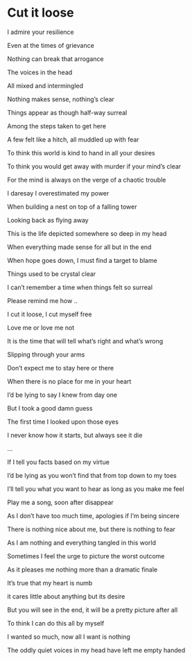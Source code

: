 # Cut it loose

I admire your resilience

Even at the times of grievance

Nothing can break that arrogance

The voices in the head

All mixed and intermingled

Nothing makes sense, nothing’s clear

Things appear as though half-way surreal

Among the steps taken to get here

A few felt like a hitch, all muddled up with fear

To think this world is kind to hand in all your desires

To think you would get away with murder if your mind’s clear

For the mind is always on the verge of a chaotic trouble

I daresay I overestimated my power

When building a nest on top of a falling tower

Looking back as flying away

This is the life depicted somewhere so deep in my head

When everything made sense for all but in the end

When hope goes down, I must find a target to blame

Things used to be crystal clear

I can’t remember a time when things felt so surreal

Please remind me how ..

I cut it loose, I cut myself free

Love me or love me not

It is the time that will tell what’s right and what’s wrong

Slipping through your arms

Don’t expect me to stay here or there

When there is no place for me in your heart

I’d be lying to say I knew from day one

But I took a good damn guess

The first time I looked upon those eyes

I never know how it starts, but always see it die

…

If I tell you facts based on my virtue

I’d be lying as you won’t find that from top down to my toes

I’ll tell you what you want to hear as long as you make me feel

Play me a song, soon after disappear

As I don’t have too much time, apologies if I’m being sincere

There is nothing nice about me, but there is nothing to fear

As I am nothing and everything tangled in this world

Sometimes I feel the urge to picture the worst outcome

As it pleases me nothing more than a dramatic finale

It’s true that my heart is numb

it cares little about anything but its desire

But you will see in the end, it will be a pretty picture after all

To think I can do this all by myself

I wanted so much, now all I want is nothing

The oddly quiet voices in my head have left me empty handed